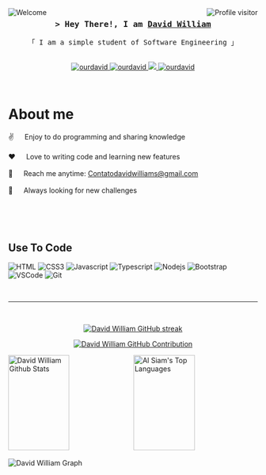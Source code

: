 <a href="https://komarev.com/ghpvc/?username=ourdavid">
  <img align="right" src="https://komarev.com/ghpvc/?username=ourdavid&label=Visitors&color=8A2BE2&style=flat" alt="Profile visitor" />
</a>
<a href="https://komarev.com/ghpvc/?username=ourdavid">
  <img align="left" src="https://img.shields.io/badge/Welcome-8A2BE2" alt="Welcome" />
</a>

<!-- Intro  -->
<h3 align="center">
        <samp>&gt; Hey There!, I am
                <b ><a target="_blank" href="http://devdavid.com.br/">David William</a></b>
        </samp>
</h3>


<p align="center"> 
  <samp>
    「 I am a simple student of Software Engineering 」
    <br>
    <br>
  </samp>
</p>

<p align="center">
 <a href="http://devdavid.com.br/" target="blank">
  <img src="https://img.shields.io/badge/Website-DC143C?style=for-the-badge&logo=medium&logoColor=white" alt="ourdavid" />
 </a>
 <a href="https://linkedin.com/in/ourdavid" target="_blank">
  <img src="https://img.shields.io/badge/LinkedIn-0077B5?style=for-the-badge&logo=linkedin&logoColor=white" alt="ourdavid"/>
 </a>
 <a href="https://twitter.com/4giota" target="_blank">
  <img src="https://img.shields.io/badge/Twitter-1DA1F2?style=for-the-badge&logo=twitter&logoColor=white" />
 </a>
 <a href="https://instagram.com/ourdavid" target="_blank">
  <img src="https://img.shields.io/badge/Instagram-fe4164?style=for-the-badge&logo=instagram&logoColor=white" alt="ourdavid" />
 </a> 
  </a> 
</p>
<br />

<!-- About Section -->
 # About me
 
<p>

 ✌️ &emsp; Enjoy to do programming and sharing knowledge <br/><br/>
 ❤️ &emsp; Love to writing code and learning new features<br/><br/>
 📧 &emsp; Reach me anytime: Contatodavidwilliams@gmail.com<br/><br/>
 🤯 &emsp; Always looking for new challenges

</p>

<br/>
<br/>
<br/>

## Use To Code
![HTML](https://img.shields.io/badge/HTML5-E34F26?style=for-the-badge&logo=html5&logoColor=white)
![CSS3](https://img.shields.io/badge/CSS3-1572B6?style=for-the-badge&logo=css3&logoColor=white)
![Javascript](https://img.shields.io/badge/Javascript-F0DB4F?style=for-the-badge&labelColor=black&logo=javascript&logoColor=F0DB4F)
![Typescript](https://img.shields.io/badge/Typescript-007acc?style=for-the-badge&labelColor=black&logo=typescript&logoColor=007acc)
![Nodejs](https://img.shields.io/badge/Nodejs-3C873A?style=for-the-badge&labelColor=black&logo=node.js&logoColor=3C873A)
![Bootstrap](https://img.shields.io/badge/Bootstrap-563D7C?style=for-the-badge&logo=bootstrap&logoColor=white)
![VSCode](https://img.shields.io/badge/Visual_Studio-0078d7?style=for-the-badge&logo=visual%20studio&logoColor=white)
![Git](https://img.shields.io/badge/Git-F05032?style=for-the-badge&logo=git&logoColor=white)
<!-- ![Redux](https://img.shields.io/badge/Redux-593D88?style=for-the-badge&logo=redux&logoColor=white) -->
<!-- ![React Query](https://img.shields.io/badge/-React_Query-FF4154?style=for-the-badge&logo=react%20query&logoColor=white) -->


<br/>
<hr/>
<br/>

<p align="center">
  <a href="https://github.com/ourdavid">
    <img src="https://github-readme-streak-stats.herokuapp.com/?user=ourdavid&theme=radical&border=7F3FBF&background=0D1117" alt="David William GitHub streak"/>
  </a>
</p>

<p align="center">
  <a href="https://github.com/ourdavid">
    <img src="https://github-profile-summary-cards.vercel.app/api/cards/profile-details?username=Ourdavid&theme=radical" alt="David William GitHub Contribution"/>
  </a>
</p>

<a> 
    <a href="https://github.com/ourdavid"><img alt="David William Github Stats" src="https://denvercoder1-github-readme-stats.vercel.app/api?username=ourdavid&show_icons=true&count_private=true&theme=react&border_color=7F3FBF&bg_color=0D1117&title_color=F85D7F&icon_color=F8D866" height="192px" width="49.5%"/></a>
  <a href="https://github.com/ourdavid"><img alt="Al Siam's Top Languages" src="https://denvercoder1-github-readme-stats.vercel.app/api/top-langs/?username=ourdavid&langs_count=8&layout=compact&theme=react&border_color=7F3FBF&bg_color=0D1117&title_color=F85D7F&icon_color=F8D866" height="192px" width="49.5%"/></a>
  <br/>
</a>


![David William Graph](https://github-readme-activity-graph.vercel.app/graph?username=ourdavid&custom_title=%20David%20William%20GitHub%20Activity%20Graph&bg_color=0D1117&color=7F3FBF&line=7F3FBF&point=7F3FBF&area_color=FFFFFF&title_color=FFFFFF&area=true)
